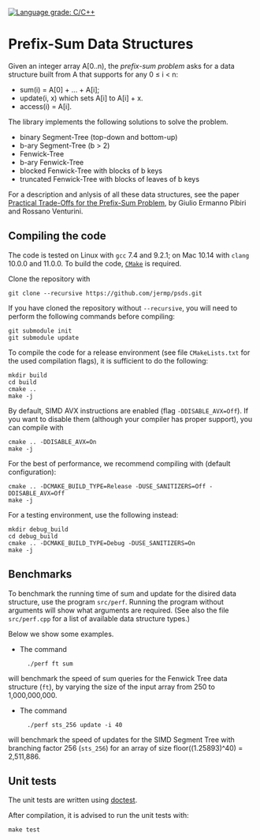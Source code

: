 [![Language grade: C/C++](https://img.shields.io/lgtm/grade/cpp/g/jermp/psds.svg?logo=lgtm&logoWidth=18)](https://lgtm.com/projects/g/jermp/psds/context:cpp)

Prefix-Sum Data Structures
==========================

Given an integer array A[0..n), the *prefix-sum problem*
asks for a data structure built from A that supports
for any 0 ≤ i < n:

- sum(i) = A[0] + ... + A[i];
- update(i, x) which sets A[i] to A[i] + x.
- access(i) = A[i].

The library implements the following solutions to solve the problem.

- binary Segment-Tree (top-down and bottom-up)
- b-ary Segment-Tree (b > 2)
- Fenwick-Tree
- b-ary Fenwick-Tree
- blocked Fenwick-Tree with blocks of b keys
- truncated Fenwick-Tree with blocks of leaves of b keys

For a description and anlysis of all these data structures,
see the paper [Practical Trade-Offs for the Prefix-Sum Problem](https://arxiv.org/pdf/2006.14552.pdf), by Giulio Ermanno Pibiri and Rossano Venturini.

Compiling the code <a name="compiling"></a>
------------------

The code is tested on Linux with `gcc` 7.4 and 9.2.1; on Mac 10.14 with `clang` 10.0.0 and 11.0.0.
To build the code, [`CMake`](https://cmake.org/) is required.

Clone the repository with

	git clone --recursive https://github.com/jermp/psds.git

If you have cloned the repository without `--recursive`, you will need to perform the following commands before
compiling:

    git submodule init
    git submodule update

To compile the code for a release environment (see file `CMakeLists.txt` for the used compilation flags), it is sufficient to do the following:

    mkdir build
    cd build
    cmake ..
    make -j

By default, SIMD AVX instructions are enabled (flag `-DDISABLE_AVX=Off`). If you want to
disable them (although your compiler has proper support), you can compile with

	cmake .. -DDISABLE_AVX=On
	make -j


For the best of performance, we recommend compiling with (default configuration):

	cmake .. -DCMAKE_BUILD_TYPE=Release -DUSE_SANITIZERS=Off -DDISABLE_AVX=Off
	make -j

For a testing environment, use the following instead:

    mkdir debug_build
    cd debug_build
    cmake .. -DCMAKE_BUILD_TYPE=Debug -DUSE_SANITIZERS=On
    make -j

Benchmarks
---------

To benchmark the running time of sum and update for the disired data structure, use the program `src/perf`. Running the program
without arguments will show what arguments are required.
(See also the file `src/perf.cpp` for a list of available
data structure types.)

Below we show some examples.


- The command

		./perf ft sum

will benchmark the speed of sum queries for the Fenwick Tree data structure (`ft`), by varying the size of the input array from 250 to 1,000,000,000.

- The command

		./perf sts_256 update -i 40

will benchmark the speed of updates for the SIMD Segment Tree
with branching factor 256 (`sts_256`) for an array
of size floor((1.25893)^40) = 2,511,886.

Unit tests <a name="testing"></a>
-----------

The unit tests are written using [doctest](https://github.com/onqtam/doctest).

After compilation, it is advised
to run the unit tests with:

	make test